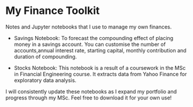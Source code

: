 # My Finance Toolkit
Notes and Jupyter notebooks that I use to manage my own finances.

- Savings Notebook: To forecast the compounding effect of placing money in a savings account. You can customise the number of accounts,annual interest rate, starting capital, monthly contribution and duration of compounding.

- Stocks Notebook: This notebook is a result of a coursework in the MSc in Financial Engineering course. It extracts data from Yahoo Finance for exploratory data analysis.

I will consistently update these notebooks as I expand my portfolio and progress through my MSc. Feel free to download it for your own use!
